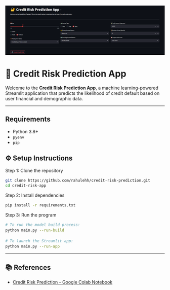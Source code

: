 ![image](/assets/app_screenshot.PNG)
# 🔐 Credit Risk Prediction App

Welcome to the **Credit Risk Prediction App**, a machine learning-powered Streamlit application that predicts the likelihood of credit default based on user financial and demographic data.

---
## Requirements

- Python 3.8+
- `pyenv`
- `pip`

## ⚙️ Setup Instructions
Step 1: Clone the repository
   ```bash
  git clone https://github.com/rahulehh/credit-risk-prediction.git
  cd credit-risk-app
   ```
Step 2: Install dependencies
  ```bash
  pip install -r requirements.txt
  ```
Step 3: Run the program

   ```bash
   # To run the model build process:
   python main.py --run-build

   # To launch the Streamlit app:
   python main.py --run-app
   ```
---

## 📚 References

- <a href="https://colab.research.google.com/drive/1woSHfXaKZNPP-z0Bac8uKjffSGKMF1o0?usp=sharing" target="_blank">Credit Risk Prediction - Google Colab Notebook</a>
